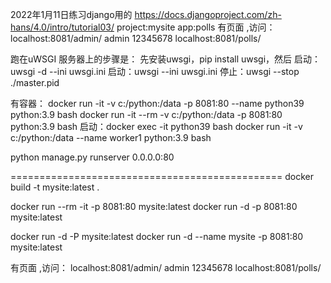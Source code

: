 2022年1月11日练习django用的
https://docs.djangoproject.com/zh-hans/4.0/intro/tutorial03/
project:mysite
app:polls
有页面 ,访问：
localhost:8081/admin/  admin 12345678
localhost:8081/polls/

跑在uWSGI 服务器上的步骤是：
先安装uwsgi，pip install uwsgi，然后
启动：uwsgi -d --ini uwsgi.ini
启动：uwsgi --ini uwsgi.ini
停止：uwsgi --stop ./master.pid

有容器：
docker run -it -v c:/python:/data -p 8081:80 --name python39 python:3.9 bash
docker run -it --rm -v c:/python:/data -p 8081:80 python:3.9 bash
启动：docker exec -it python39  bash
docker run -it -v c:/python:/data --name worker1 python:3.9 bash

python manage.py runserver 0.0.0.0:80

===============================================
docker build -t mysite:latest .

docker run --rm -it -p 8081:80 mysite:latest
docker run -d -p 8081:80 mysite:latest

docker run -d -P mysite:latest
docker run -d --name mysite -p 8081:80 mysite:latest

有页面 ,访问：
localhost:8081/admin/  admin 12345678
localhost:8081/polls/